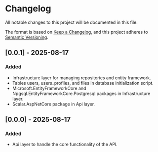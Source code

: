 # Changelog

All notable changes to this project will be documented in this file.

The format is based on [Keep a Changelog](https://keepachangelog.com/en/1.1.0/),
and this project adheres to [Semantic Versioning](https://semver.org/spec/v2.0.0.html).

## [0.0.1] - 2025-08-17

### Added

- Infrastructure layer for managing repositories and entity framework.
- Tables users, users_profiles, and files in database initialization script.
- Microsoft.EntityFrameworkCore and Npgsql.EntityFrameworkCore.Postgresql packages in Infrastructure layer.
- Scalar.AspNetCore package in Api layer.

## [0.0.0] - 2025-08-17

### Added

- Api layer to handle the core functionality of the API.
